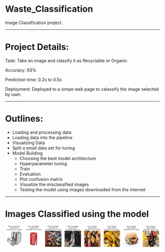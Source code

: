 # Waste_Classification

Image Classification project.

--------------------------------------------------------------------------------------------------------

# Project Details:

Task:			Take an image and classify it as Recyclable or Organic

Accuracy:		93%

Prediction time:	0.2s to 0.5s

Deployment: Deployed to a simpe web page to calassify the image selected by user.

--------------------------------------------------------------------------------------------------------
# Outlines:

- Loading and processing data
- Loading data into the pipeline
- Visualizing Data
- Split a small data set for tuning
- Model Building
	- Choosing the best model architecture
	- Hyperparameter tuning
	- Train
	- Evaluation
	- Plot confusion matrix
	- Visualize the misclassified images
	- Testing the model using images downloaded from the internet
-------------------------------------------------------------------------------
# Images Classified using the model
![](Init/docs/doc1.png)

